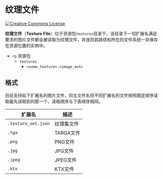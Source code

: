 # 纹理文件

<a rel="license" href="http://creativecommons.org/licenses/by-nc-sa/4.0/"><img alt="Creative Commons License" style="border-width:0" src="https://mirrors.creativecommons.org/presskit/buttons/80x15/svg/by-nc-sa.svg" /></a>

**纹理文件**（**Texture File**）位于资源包`textures`目录下，该目录下一切扩展名满足要求的图片文件都会被读取为纹理文件，并连同其路径和所在的文件系统一并保存在资源位置的实例中。

<div class="treeview">
  <ul>
    <li><span class="sprite" style="background-image:url(https://wiki.mcbe-dev.net/w/images/9/92/FileCSS.png?format=original);background-position:-112px -128px;background-size:128px auto;height:16px;width:16px"></span> <code>rp</code> 资源包<ul>
      <li><span class="sprite" style="background-image:url(https://wiki.mcbe-dev.net/w/images/9/92/FileCSS.png?format=original);background-position:-112px -128px;background-size:128px auto;height:16px;width:16px"></span> <code>textures</code><ul>
        <li><span class="sprite" style="background-image:url(https://wiki.mcbe-dev.net/w/images/9/92/FileCSS.png?format=original);background-position:-96px -0px;background-size:128px auto;height:16px;width:16px"></span> <code>&lt;some_texture&gt;.&lt;image_ext&gt;</code></li>
      </ul></li>
    </ul></li>
  </ul>
</div>

## 格式

目前支持如下扩展名的图片文件，同主文件名但不同扩展名的文件按照既定顺序读取最先读取到的那一个，读取顺序与下表顺序相同。

| 扩展名              | 描述                                                         |
| ------------------- | ------------------------------------------------------------ |
| `.texture_set.json` | 纹理集文件                                                   |
| `.tga`              | TARGA文件                                                    |
| `.png`              | PNG文件                                                      |
| `.jpg`              | JPG文件                                                      |
| `.jpeg`             | JPEG文件                                                     |
| `.ktx`              | KTX文件 <Badge type="danger" text="仅中国版" vertical="super" /> |